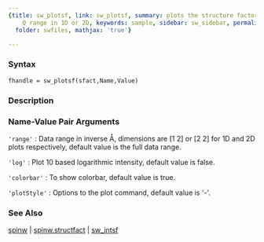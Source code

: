 ```yaml
---
{title: sw_plotsf, link: sw_plotsf, summary: plots the structure factor in the selected
    Q range in 1D or 2D, keywords: sample, sidebar: sw_sidebar, permalink: sw_plotsf.html,
  folder: swfiles, mathjax: 'true'}

---
```


### Syntax

`fhandle = sw_plotsf(sfact,Name,Value)`

### Description



### Name-Value Pair Arguments

`'range'`
: Data range in inverse Å, dimensions are [1 2] or [2 2]
  for 1D and 2D plots respectively, default value is the full data
  range.

`'log'`
: Plot 10 based logarithmic intensity, default value is false.

`'colorbar'`
: To show colorbar, default value is true.

`'plotStyle'`
: Options to the plot command, default value is '-'.

### See Also

[spinw](spinw.html) \| [spinw.structfact](spinw_structfact.html) \| [sw_intsf](sw_intsf.html)

